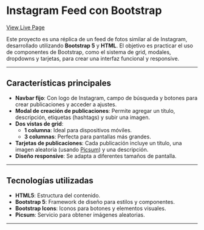 # Instagram Feed con Bootstrap

[View Live Page](https://sandrodevx.github.io/IG-Grid-Bootstrap/)

Este proyecto es una réplica de un feed de fotos similar al de Instagram, desarrollado utilizando **Bootstrap 5** y **HTML**. El objetivo es practicar el uso de componentes de Bootstrap, como el sistema de grid, modales, dropdowns y tarjetas, para crear una interfaz funcional y responsive.

---

## Características principales

- **Navbar fijo**: Con logo de Instagram, campo de búsqueda y botones para crear publicaciones y acceder a ajustes.
- **Modal de creación de publicaciones**: Permite agregar un título, descripción, etiquetas (hashtags) y subir una imagen.
- **Dos vistas de grid**:
  - **1 columna**: Ideal para dispositivos móviles.
  - **3 columnas**: Perfecta para pantallas más grandes.
- **Tarjetas de publicaciones**: Cada publicación incluye un título, una imagen aleatoria (usando [Picsum](https://picsum.photos)) y una descripción.
- **Diseño responsive**: Se adapta a diferentes tamaños de pantalla.

---

## Tecnologías utilizadas

- **HTML5**: Estructura del contenido.
- **Bootstrap 5**: Framework de diseño para estilos y componentes.
- **Bootstrap Icons**: Iconos para botones y elementos visuales.
- **Picsum**: Servicio para obtener imágenes aleatorias.

---

